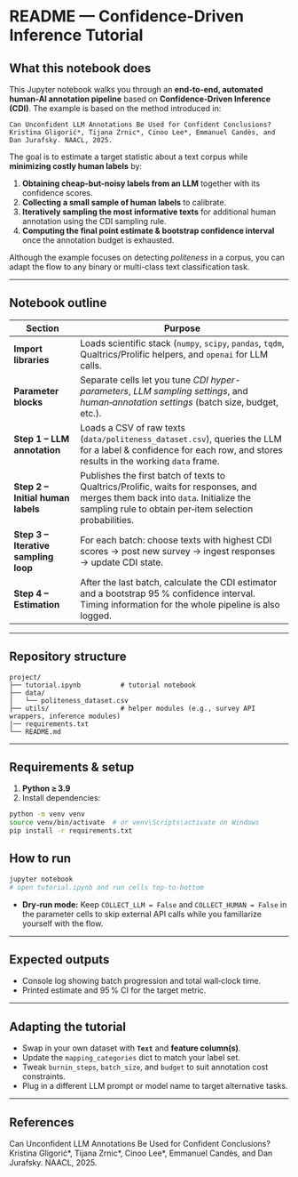 # README — Confidence-Driven Inference Tutorial

## What this notebook does
This Jupyter notebook walks you through an **end-to-end, automated human-AI annotation pipeline** based on **Confidence-Driven Inference (CDI)**. The example is based on the method introduced in:

```
Can Unconfident LLM Annotations Be Used for Confident Conclusions? Kristina Gligorić*, Tijana Zrnic*, Cinoo Lee*, Emmanuel Candès, and Dan Jurafsky. NAACL, 2025.  
```
The goal is to estimate a target statistic about a text corpus while **minimizing costly human labels** by:

1. **Obtaining cheap-but-noisy labels from an LLM** together with its confidence scores.  
2. **Collecting a small sample of human labels** to calibrate.  
3. **Iteratively sampling the most informative texts** for additional human annotation using the CDI sampling rule.  
4. **Computing the final point estimate & bootstrap confidence interval** once the annotation budget is exhausted.

Although the example focuses on detecting *politeness* in a corpus, you can adapt the flow to any binary or multi-class text classification task.

---

## Notebook outline

| Section | Purpose |
|---------|---------|
| **Import libraries** | Loads scientific stack (`numpy`, `scipy`, `pandas`, `tqdm`, Qualtrics/Prolific helpers, and `openai` for LLM calls. |
| **Parameter blocks** | Separate cells let you tune *CDI hyper-parameters*, *LLM sampling settings*, and *human‑annotation settings* (batch size, budget, etc.). |
| **Step&nbsp;1 – LLM annotation** | Loads a CSV of raw texts (`data/politeness_dataset.csv`), queries the LLM for a label & confidence for each row, and stores results in the working `data` frame. |
| **Step&nbsp;2 – Initial human labels** | Publishes the first batch of texts to Qualtrics/Prolific, waits for responses, and merges them back into `data`. Initialize the sampling rule to obtain per‑item selection probabilities. |
| **Step&nbsp;3 – Iterative sampling loop** | For each batch: choose texts with highest CDI scores → post new survey → ingest responses → update CDI state. |
| **Step&nbsp;4 – Estimation** | After the last batch, calculate the CDI estimator and a bootstrap 95 % confidence interval. Timing information for the whole pipeline is also logged. |


---

## Repository structure

```
project/
├── tutorial.ipynb          # tutorial notebook
├── data/
│   └── politeness_dataset.csv
├── utils/                  # helper modules (e.g., survey API wrappers, inference modules)
|── requirements.txt
└── README.md               
```

---

## Requirements & setup

1. **Python ≥ 3.9**  
2. Install dependencies:

```bash
python -m venv venv
source venv/bin/activate  # or venv\Scripts\activate on Windows
pip install -r requirements.txt
```

## How to run

```bash
jupyter notebook
# open tutorial.ipynb and run cells top‑to‑bottom
```

- **Dry‑run mode:** Keep `COLLECT_LLM = False` and `COLLECT_HUMAN = False` in the parameter cells to skip external API calls while you familiarize yourself with the flow.  

---

## Expected outputs

- Console log showing batch progression and total wall‑clock time.  
- Printed estimate and 95 % CI for the target metric.

---

## Adapting the tutorial

- Swap in your own dataset with **`Text`** and **feature column(s)**.  
- Update the `mapping_categories` dict to match your label set.  
- Tweak `burnin_steps`, `batch_size`, and `budget` to suit annotation cost constraints.  
- Plug in a different LLM prompt or model name to target alternative tasks.

---

## References

Can Unconfident LLM Annotations Be Used for Confident Conclusions? Kristina Gligorić*, Tijana Zrnic*, Cinoo Lee*, Emmanuel Candès, and Dan Jurafsky. NAACL, 2025.  

